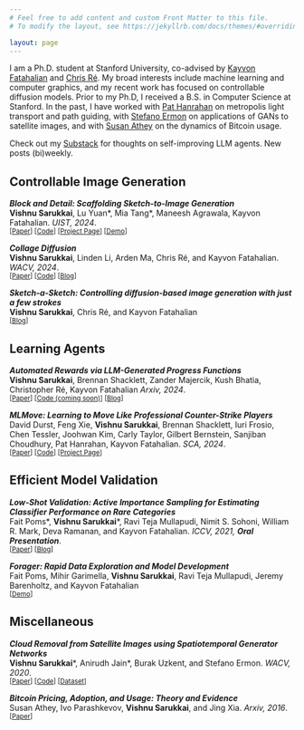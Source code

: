 ```yaml
---
# Feel free to add content and custom Front Matter to this file.
# To modify the layout, see https://jekyllrb.com/docs/themes/#overriding-theme-defaults

layout: page
---
```


I am a Ph.D. student at Stanford University, co-advised by [Kayvon Fatahalian](http://graphics.stanford.edu/~kayvonf/) and [Chris Ré](https://cs.stanford.edu/~chrismre/). My broad interests include machine learning and computer graphics, and my recent work has focused on controllable diffusion models. Prior to my Ph.D, I received a B.S. in Computer Science at Stanford. In the past, I have worked with [Pat Hanrahan](https://profiles.stanford.edu/patrick-hanrahan) on metropolis light transport and path guiding, with [Stefano Ermon](https://cs.stanford.edu/~ermon/) on applications of GANs to satellite images, and with [Susan Athey](https://www.gsb.stanford.edu/faculty-research/faculty/susan-athey) on the dynamics of Bitcoin usage.

Check out my [Substack](https://vsanimator.substack.com/) for thoughts on self-improving LLM agents. New posts (bi)weekly.  

## Controllable Image Generation

***Block and Detail: Scaffolding Sketch-to-Image Generation***
<br> **Vishnu Sarukkai**, Lu Yuan*, Mia Tang*, Maneesh Agrawala, Kayvon Fatahalian. *UIST, 2024*. 
<br> <sup> \[[Paper](https://arxiv.org/abs/2402.18116)\] \[[Code](https://github.com/BlockDetail/Block-and-Detail)\] \[[Project Page](https://miatang13.github.io/BlockAndDetail/)\] \[[Demo](http://34.82.197.67:5000/)\] <sup>

***Collage Diffusion***
<br> **Vishnu Sarukkai**, Linden Li, Arden Ma, Chris Ré, and Kayvon Fatahalian. *WACV, 2024*. 
<br> <sup> \[[Paper](https://arxiv.org/abs/2303.00262)\] \[[Code](https://github.com/VSAnimator/collage-diffusion)\] \[[Blog](https://vsanimator.github.io/collage_diffusion/)\]<sup>

***Sketch-a-Sketch: Controlling diffusion-based image generation with just a few strokes***
<br> **Vishnu Sarukkai**, Chris Ré, and Kayvon Fatahalian
<br> <sup>\[[Blog](https://vsanimator.github.io/sketchasketch/)\]<sup>

## Learning Agents

***Automated Rewards via LLM-Generated Progress Functions***
<br> **Vishnu Sarukkai**, Brennan Shacklett, Zander Majercik, Kush Bhatia, Christopher Ré, Kayvon Fatahalian *Arxiv, 2024*.
<br> <sup> \[[Paper](https://arxiv.org/abs/2410.09187)\] \[[Code (coming soon)]()\] \[[Blog](https://vsanimator.github.io/automated_rewards/)\]<sup>

***MLMove: Learning to Move Like Professional Counter-Strike Players***
<br> David Durst, Feng Xie, **Vishnu Sarukkai**, Brennan Shacklett, Iuri Frosio, Chen Tessler, Joohwan Kim, Carly Taylor, Gilbert Bernstein, Sanjiban Choudhury, Pat Hanrahan, Kayvon Fatahalian. *SCA, 2024*.
<br> <sup> \[[Paper](https://davidbdurst.com/mlmove/Learning%20to%20Move%20Like%20Professional%20Counter-Strike%20Players.pdf)\] \[[Code](https://github.com/David-Durst/csknow)\] \[[Project Page](https://davidbdurst.com/mlmove/)\]<sup>

## Efficient Model Validation

***Low-Shot Validation: Active Importance Sampling for Estimating Classifier Performance on Rare Categories***
<br> Fait Poms\*, **Vishnu Sarukkai**\*, Ravi Teja Mullapudi, Nimit S. Sohoni, William R. Mark, Deva Ramanan, and Kayvon Fatahalian. *ICCV, 2021,* ***Oral Presentation***.
<br> <sup>\[[Paper](https://arxiv.org/abs/2109.05720)\] \[[Blog](https://vsanimator.github.io/acis/)\]<sup>

***Forager: Rapid Data Exploration and Model Development***
<br> Fait Poms, Mihir Garimella, **Vishnu Sarukkai**, Ravi Teja Mullapudi, Jeremy Barenholtz, and Kayvon Fatahalian
<br> <sup>\[[Demo](https://www.youtube.com/watch?v=qFzIgc5tc9s)\]<sup>

## Miscellaneous

***Cloud Removal from Satellite Images using Spatiotemporal Generator Networks***
<br> **Vishnu Sarukkai**\*, Anirudh Jain\*, Burak Uzkent, and Stefano Ermon. *WACV, 2020*.
<br> <sup> \[[Paper](https://openaccess.thecvf.com/content_WACV_2020/html/Sarukkai_Cloud_Removal_from_Satellite_Images_using_Spatiotemporal_Generator_Networks_WACV_2020_paper.html)\] \[[Code](https://github.com/VSAnimator/stgan)\] \[[Dataset](https://dataverse.harvard.edu/dataset.xhtml?persistentId=doi:10.7910/DVN/BSETKZ)\] <sup>

***Bitcoin Pricing, Adoption, and Usage: Theory and Evidence***
<br> Susan Athey, Ivo Parashkevov, **Vishnu Sarukkai**, and Jing Xia. *Arxiv, 2016*.
<br> <sup>\[[Paper](https://papers.ssrn.com/sol3/papers.cfm?abstract_id=2826674)\]<sup>
